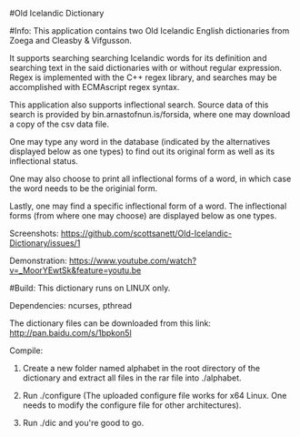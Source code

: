 #Old Icelandic Dictionary

#Info:
This application contains two Old Icelandic English dictionaries from Zoega and Cleasby & Vifgusson.

It supports searching searching Icelandic words for its definition and searching text in the said dictionaries with or without regular expression. Regex is implemented with the C++ regex library, and searches may be accomplished with ECMAscript regex syntax.


This application also supports inflectional search. Source data of this search is provided by bin.arnastofnun.is/forsida, where one may download a copy of the csv data file.

One may type any word in the database (indicated by the alternatives displayed below as one types) to find out its original form as well as its inflectional status. 

One may also choose to print all inflectional forms of a word, in which case the word needs to be the originial form. 

Lastly, one may find a specific inflectional form of a word. The inflectional forms (from where one may choose) are displayed below as one types.

Screenshots:
https://github.com/scottsanett/Old-Icelandic-Dictionary/issues/1

Demonstration:
https://www.youtube.com/watch?v=_MoorYEwtSk&feature=youtu.be

#Build:
This dictionary runs on LINUX only.

Dependencies: ncurses, pthread

The dictionary files can be downloaded from this link: 
http://pan.baidu.com/s/1bpkon5l

Compile:

1. Create a new folder named alphabet in the root directory of the dictionary and extract all files in the rar file into ./alphabet.

2. Run ./configure (The uploaded configure file works for x64 Linux. One needs to modify the configure file for other architectures).

3. Run ./dic and you're good to go.

